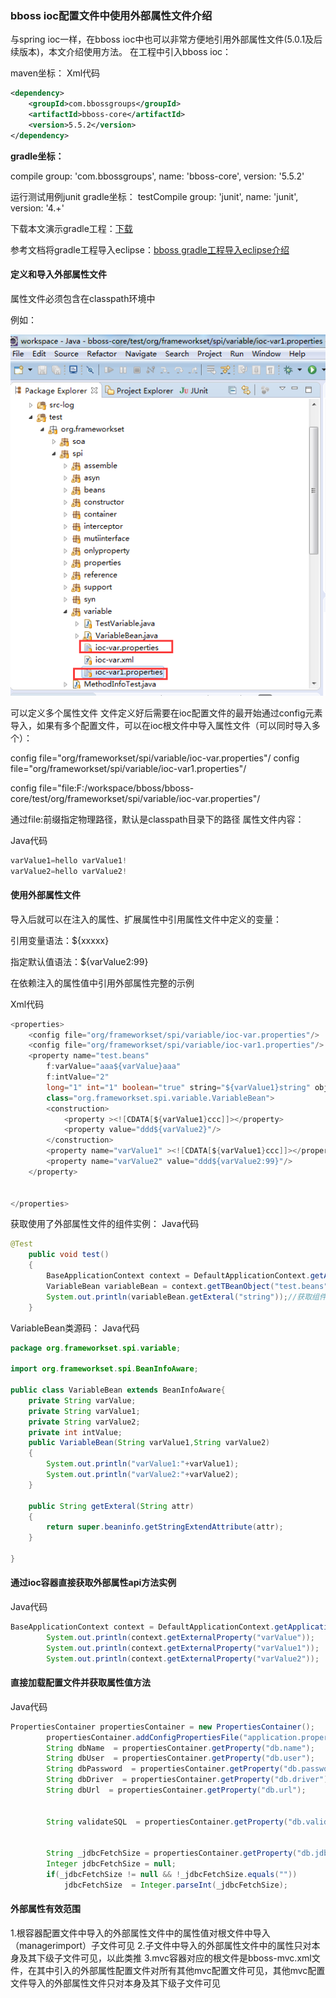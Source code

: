 ### bboss ioc配置文件中使用外部属性文件介绍

与spring ioc一样，在bboss ioc中也可以非常方便地引用外部属性文件(5.0.1及后续版本)，本文介绍使用方法。
在工程中引入bboss ioc：

maven坐标：
Xml代码 

```xml
<dependency>  
    <groupId>com.bbossgroups</groupId>  
    <artifactId>bboss-core</artifactId>  
    <version>5.5.2</version>  
</dependency>  
```

  **gradle坐标：**

compile group: 'com.bbossgroups', name: 'bboss-core', version: '5.5.2'

运行测试用例junit gradle坐标：
testCompile group: 'junit', name: 'junit', version: '4.+'

下载本文演示gradle工程：[下载](http://dl.iteye.com/topics/download/091574dc-54aa-3979-aadb-254bb86bff37)

参考文档将gradle工程导入eclipse：[bboss gradle工程导入eclipse介绍](http://yin-bp.iteye.com/blog/2313145)

#### **定义和导入外部属性文件**

属性文件必须包含在classpath环境中

例如：  

![](../images/bboss/c0db3fd8-b86d-3e1d-96b6-f69e2288ae63.png)

可以定义多个属性文件
文件定义好后需要在ioc配置文件的最开始通过config元素导入，如果有多个配置文件，可以在ioc根文件中导入属性文件（可以同时导入多个）：

  config file="org/frameworkset/spi/variable/ioc-var.properties"/
config file="org/frameworkset/spi/variable/ioc-var1.properties"/

config file="file:F:/workspace/bboss/bboss-core/test/org/frameworkset/spi/variable/ioc-var.properties"/

通过file:前缀指定物理路径，默认是classpath目录下的路径
属性文件内容：

Java代码

```java
varValue1=hello varValue1!  
varValue2=hello varValue2!  
```

#### **使用外部属性文件**

导入后就可以在注入的属性、扩展属性中引用属性文件中定义的变量：

引用变量语法：${xxxxx}

指定默认值语法：${varValue2:99}

在依赖注入的属性值中引用外部属性完整的示例

Xml代码

```java
<properties>  
    <config file="org/frameworkset/spi/variable/ioc-var.properties"/>  
    <config file="org/frameworkset/spi/variable/ioc-var1.properties"/>  
    <property name="test.beans"  
        f:varValue="aaa${varValue}aaa"   
        f:intValue="2"  
        long="1" int="1" boolean="true" string="${varValue1}string" object="object"  
        class="org.frameworkset.spi.variable.VariableBean">  
        <construction>  
            <property ><![CDATA[${varValue1}ccc]]></property>  
            <property value="ddd${varValue2}"/>  
        </construction>  
        <property name="varValue1" ><![CDATA[${varValue1}ccc]]></property>  
        <property name="varValue2" value="ddd${varValue2:99}"/>  
    </property>  
      
       
</properties>  

```

获取使用了外部属性文件的组件实例：
Java代码 

```java
@Test  
    public void test()  
    {  
        BaseApplicationContext context = DefaultApplicationContext.getApplicationContext("org/frameworkset/spi/variable/ioc-var.xml");//定义一个ioc容器  
        VariableBean variableBean = context.getTBeanObject("test.beans", VariableBean.class);//获取组件实例  
        System.out.println(variableBean.getExteral("string"));//获取组件中配置的扩展属性string  
    }  
```

VariableBean类源码：
Java代码 

```java
package org.frameworkset.spi.variable;  
  
import org.frameworkset.spi.BeanInfoAware;  
  
public class VariableBean extends BeanInfoAware{  
    private String varValue;  
    private String varValue1;  
    private String varValue2;  
    private int intValue;  
    public VariableBean(String varValue1,String varValue2)  
    {  
        System.out.println("varValue1:"+varValue1);  
        System.out.println("varValue2:"+varValue2);  
    }  
      
    public String getExteral(String attr)  
    {  
        return super.beaninfo.getStringExtendAttribute(attr);  
    }  
  
}  
```

#### **通过ioc容器直接获取外部属性api方法实例**

Java代码 

```java
BaseApplicationContext context = DefaultApplicationContext.getApplicationContext("org/frameworkset/spi/variable/parent-var.xml");  
        System.out.println(context.getExternalProperty("varValue"));  
        System.out.println(context.getExternalProperty("varValue1"));  
        System.out.println(context.getExternalProperty("varValue2"));  
```

#### **直接加载配置文件并获取属性值方法**

Java代码 

```java
PropertiesContainer propertiesContainer = new PropertiesContainer();  
        propertiesContainer.addConfigPropertiesFile("application.properties");  
        String dbName  = propertiesContainer.getProperty("db.name");  
        String dbUser  = propertiesContainer.getProperty("db.user");  
        String dbPassword  = propertiesContainer.getProperty("db.password");  
        String dbDriver  = propertiesContainer.getProperty("db.driver");  
        String dbUrl  = propertiesContainer.getProperty("db.url");  
  
  
        String validateSQL  = propertiesContainer.getProperty("db.validateSQL");  
  
  
        String _jdbcFetchSize = propertiesContainer.getProperty("db.jdbcFetchSize");  
        Integer jdbcFetchSize = null;  
        if(_jdbcFetchSize != null && !_jdbcFetchSize.equals(""))  
            jdbcFetchSize  = Integer.parseInt(_jdbcFetchSize);  

```

####   **外部属性有效范围**

1.根容器配置文件中导入的外部属性文件中的属性值对根文件中导入（managerimport）子文件可见
2.子文件中导入的外部属性文件中的属性只对本身及其下级子文件可见，以此类推
3.mvc容器对应的根文件是bboss-mvc.xml文件，在其中引入的外部属性配置文件对所有其他mvc配置文件可见，其他mvc配置文件导入的外部属性文件只对本身及其下级子文件可见
